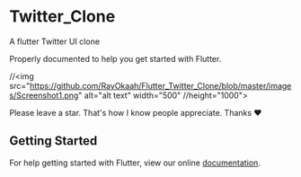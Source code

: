 # Twitter_Clone

A flutter Twitter UI clone

Properly documented to help you get started with Flutter.

//<img src="https://github.com/RayOkaah/Flutter_Twitter_Clone/blob/master/images/Screenshot1.png" alt="alt text" width="500" //height="1000">


Please leave a star. That's how I know people appreciate. Thanks :heart:
## Getting Started

For help getting started with Flutter, view our online
[documentation](https://flutter.io/).

